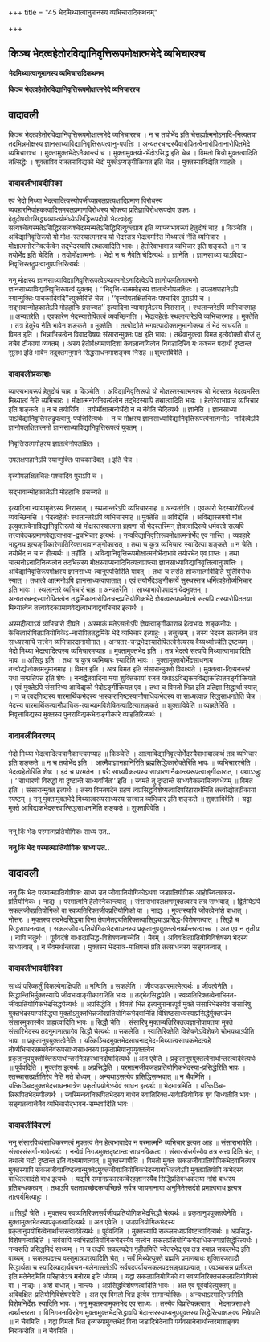 +++
title = "45 भेदमिथ्यात्वानुमानस्य व्यभिचारादिकथनम्"

+++


## किञ्च भेदत्वहेतोरविद्यानिवृत्तिरूपमोक्षात्मभेदे व्यभिचारश्च

**भेदमिथ्यात्वानुमानस्य व्यभिचारादिकथनम्**

**किञ्च भेदत्वहेतोरविद्यानिवृत्तिरूपमोक्षात्मभेदे व्यभिचारश्च**

## **वादावली**

किञ्च भेदत्वहेतोरविद्यानिवृत्तिरूपमोक्षात्मभेदे व्यभिचारश्च । न च तयोर्भेद इति चेत्तर्ह्यात्मनोऽनादि-नित्यतया तदभिन्नमोक्षस्य ज्ञानसाध्याविद्यानिवृत्तिरूपत्वानु-पपत्तिः । अन्यतरचन्द्रस्यैवारोपितत्वेनारोपितानारोपितभेदे व्यभिचारश्च । मुक्तामुक्तभेदेऽनैकान्त्यं च । मुक्तामुक्तयो-र्भेदोऽसिद्ध इति चेन्न । विमतो भिन्नो मुक्तत्वादिति तत्सिद्धेः । शुक्ताविव रजतमाविद्यको भेदो मुक्तेऽप्यङ्गीक्रियत इति चेन्न । मुक्तस्याविद्येति व्याहतेः ।

### **वादावलीभावदीपिका**

एवं भेदो मिथ्या भेदत्वादित्यस्योपजीव्यप्रबलप्रत्यक्षादिप्रमाण विरोधस्य व्यवहारनिर्वाहकत्वादिसमबलप्रमाणविरोधस्य चोक्त्या प्रतिज्ञाविरोधरूपदोष उक्तः । हेतुदोषयोरसिद्ध्यव्याप्त्योर्मध्येऽसिद्धिरूपदोषो भेदत्वहेतुः सत्यश्चेत्परमतेऽसिद्धिरसत्यश्चेदस्मन्मतेऽसिद्धिरित्युक्तप्राय इति व्याप्त्यभावरूपं हेतुदोषं चाह ॥ किञ्चेति । अविद्यानिवृत्तिरूपो यो मोक्ष-स्तस्यात्मनश्च यो भेदस्तत्र भेदत्वमस्ति मिथ्यात्वं नेति व्यभिचारः । मोक्षात्मनोरनिवर्त्यत्वेन तद्भेदस्यापि तथात्वादिति भावः । हेतोरेवाभावान्न व्यभिचार इति शङ्कते ॥ न च तयोर्भेद इति चेदिति । तयोर्मोक्षात्मनोः । भेदो न च नैवेति चेदित्यर्थः ॥ ज्ञानेति । ज्ञानसाध्या याऽविद्या-निवृत्तिस्तद्रूपत्वानुपपत्तिरित्यर्थः ।

ननु मोक्षस्य ज्ञानसाध्याविद्यानिवृत्तिरूपत्वेऽप्यात्मनोऽनादित्वेऽपि ज्ञानोपलक्षितात्मनो ज्ञानसाध्याविद्यानिवृत्तिरूपत्वं युक्तम् । ‘‘निवृत्ति-रात्ममोहस्य ज्ञातत्वेनोपलक्षितः । उपलक्षणहानेऽपि स्यान्मुक्तिः पाचकादिवदि’’त्युक्तेरिति चेन्न । ‘‘वृत्त्योपलक्षितचितः पश्चादिव पुराऽपि च । सद्भावान्मोहकालेऽपि मोहहानिः प्रसज्यत’’ इत्यादिना न्यायामृतेऽस्य निरासात् । स्थलान्तरेऽपि व्यभिचारमाह ॥ अन्यतरेति । एवकारेण भेदस्यारोपितत्वं व्यवच्छिनत्ति । भेदत्वहेतोः स्थलान्तरेऽपि व्यभिचारमाह ॥ मुक्तेति । तत्र हेतुरेव नेति भावेन शङ्कते ॥ मुक्तेति । तत्त्वोद्योते भगवत्पादोक्तानुमानोक्त्या तं भेदं साधयति ॥ विमत इति । भिन्नाभिन्नत्वेन विवादविषयः संसारान्मुक्तः पक्ष इति भावः । तथैवानुक्त्वा विमत इत्येवोक्तौ बीजं तु तत्रैव टीकायां व्यक्तम् । अस्य हेतोर्वक्ष्यमाणदिशा केवलान्वयित्वेन निगडादिरिव यः कश्चन पदार्थो दृष्टान्तः सुलभ इति भावेन तदुक्तमनुमाने सिद्धसाधनमाशङ्क्य निराह ॥ शुक्ताविवेति ।

### **वादावलीप्रकाशः**

व्याप्त्यभावरूपं हेतुदोषं चाह ॥ किञ्चेति । अविद्यानिवृत्तिरूपो यो मोक्षस्तस्यात्मनश्च यो भेदस्तत्र भेदत्वमस्ति मिथ्यात्वं नेति व्यभिचारः । मोक्षात्मनोरनिवर्त्यत्वेन तद्भेदस्यापि तथात्वादिति भावः । हेतोरेवाभावान्न व्यभिचार इति शङ्कते ॥ न च तयोरिति । तयोर्मोक्षात्मनोर्भेदो न च नैवेति चेदित्यर्थः ॥ ज्ञानेति । ज्ञानसाध्या याऽविद्यानिवृत्तिस्तद्रूपत्वानु-पपत्तिरित्यर्थः । न च मोक्षस्य ज्ञानसाध्याविद्यानिवृत्तिरूपत्वेनात्मनोऽ- नादित्वेऽपि ज्ञानोपलक्षितात्मनो ज्ञानसाध्याविद्यानिवृत्तिरूपत्वं युक्तम् ।

निवृत्तिरात्ममोहस्य ज्ञातत्वेनोपलक्षितः ।

उपलक्षणहानेऽपि स्यान्मुक्तिः पाचकादिवत् ॥ इति चेन्न ।

वृत्त्योपलक्षितचितः पश्चादिव पुराऽपि च ।

सद्भावान्मोहकालेऽपि मोहहानिः प्रसज्यते ॥

इत्यादिना न्यायामृतेऽस्य निरासात् । स्थलान्तरेऽपि व्यभिचारमाह ॥ अन्यतरेति । एवकारो भेदस्यारोपितत्वं व्यवच्छिनत्ति । भेदत्वहेतोः स्थलान्तरेऽपि व्यभिचारमाह ॥ मुक्तेति ॥ अविद्येति । अविद्यास्तमयो मोक्ष इत्युक्तत्वेनाविद्यानिवृत्तिरूपो यो मोक्षस्तस्यात्मना ब्रह्मणा यो भेदस्तस्मिन् ज्ञेयत्वादिरूपे धर्मवत्त्वे सत्यपि तत्त्वावेदकप्रमाणवेद्यत्वाभावा-द्व्यभिचार इत्यर्थः । नन्वविद्यानिवृत्तिरूपमोक्षात्मनोर्भेद एव नास्ति । व्यवहारे भाट्टनय इत्यङ्गीकारेणातिरिक्ताभावानङ्गीकारात् । तथा च कुत्र व्यभिचारः स्यादित्या शङ्कते ॥ न चेति । तयोर्भेद न च न हीत्यर्थः ॥ तर्हीति । अविद्यानिवृत्तिरूपमोक्षात्मनोर्भेदाभावे तयोरभेद एव प्राप्तः । तथा चात्मनोऽनादिनित्यत्वेन तदभिन्नस्य मोक्षस्याप्यनादिनित्यत्वप्राप्त्या ज्ञानसाध्याविद्यानिवृत्तित्वानुपपत्तिः । अविद्यानिवृत्तिरूपमोक्षस्य ज्ञानसाध्य-त्वानुपपत्तिरिति यावत् । तथा च तरति शोकमात्मविदिति श्रुतिविरोधः स्यात् । तथात्वे आत्मनोऽपि ज्ञानसाध्यत्वापातात् । एवं तयोर्भेदेऽङ्गीकार्ये सुस्थस्तत्र धर्मित्वहेतोर्व्यभिचार इति भावः । स्थलान्तरे व्यभिचारं चाह ॥ अन्यतरेति । साध्याभावोपपादनायेदमुक्तम् । अन्यतरचन्द्रस्यारोपितत्वेन तद्धर्मिकानारोपितचन्द्रप्रतियोगिकभेदे ज्ञेयत्वरूपधर्मवत्त्वे सत्यपि तस्यारोपिततया मिथ्यात्वेन तत्त्वावेदकप्रमाणवेद्यत्वाभावाद्व्यभिचार इत्यर्थः ।

अस्मद्रीत्याऽयं व्यभिचारो दीयते । अस्माकं मतेऽसतोऽपि ज्ञेयत्वाङ्गीकारान्न हेत्वभावः शङ्कनीयः । केचित्वारोपितप्रतियोगिकेऽ-नारोपिततद्धर्मिके भेदे व्यभिचार इत्याहुः । तत्तुच्छम् । तस्य भेदस्य सत्यत्वेन तत्र साध्यस्यापि सत्त्वेन व्यभिचारदानायोगात् । अन्यतर-चन्द्रभेदस्यारोपितत्वेनेत्यस्य वैय्यर्थ्याच्चेति द्रष्टव्यम् । भेदो मिथ्या भेदत्वादित्यस्य व्यभिचारमप्याह ॥ मुक्तामुक्तभेद इति । तत्र भेदत्वे सत्यपि मिथ्यात्वाभावादिति भावः ॥ असिद्ध इति । तथा च कुत्र व्यभिचारः स्यादिति भावः । मुक्तामुक्तयोर्भेदसाधनाय तत्त्वोद्योतोक्तमनुमानमाह ॥ विमत इति । अत्र विमत इति संसारान्मुक्तो विवक्ष्यते । मुक्तत्वा-दित्यनन्तरं यथा सम्प्रतिपन्न इति शेषः । नन्वद्वैतवादिना मया शुक्तिकायां रजतं यथाऽऽविद्यकमविद्याकल्पितमङ्गीक्रियते । एवं मुक्तेऽपि संसारिभ्य आविद्यको भेदोऽङ्गीक्रियत एव । तथा च विमतो भिन्न इति प्रतिज्ञा सिद्धार्था स्यात् । न च त्वदनिष्टस्य पारमार्थिकभेदस्य भास्करानिष्टस्यानौपाधिकभेदस्य वा साध्यत्वान्न सिद्धसाधनतेति चेन्न । भेदस्य पारमार्थिकत्वानौपाधिक-त्वाभ्यामविशेषितत्वादित्याशङ्कते ॥ शुक्ताविवेति ॥ व्याहतेरिति । निवृत्ताविद्यस्य मुक्तस्य पुनराविद्यकभेदाङ्गीकारे व्याहतिरित्यर्थः ।

### **वादावलीविवरणम्**

भेदो मिथ्या भेदत्वादित्यत्रानैकान्त्यमप्याह ॥ किञ्चेति । आत्माविद्यानिवृत्त्योर्भेदस्यैवाभावात्कथं तत्र व्यभिचार इति शङ्कते ॥ न च तयोर्भेद इति । आत्मैवाज्ञानहानिरिति ब्रह्मसिद्धिकारोक्तेरिति भावः ॥ व्यभिचारश्चेति । भेदत्वहेतोरिति शेषः । इदं च परमतेन । परैः साध्यवैकल्यस्य साधारणानैकान्त्यरूपत्वाङ्गीकारात् । यथाऽऽहुः । ‘‘साधारणो विरुद्धो वा दृष्टान्ते साध्यवर्जित’’ इति । स्वमते तु दृष्टान्ते साध्यवैकल्यमित्यवधेयम् ॥ विमत इति । संसारान्मुक्त इत्यर्थः । तस्य विमतपदेन ग्रहणं त्वप्रसिद्धविशेष्यत्वादिपरिहारार्थमिति तत्त्वोद्योतटीकायां स्पष्टम् । ननु मुक्तामुक्तभेदे मिथ्यात्वरूपसाध्यस्य सत्त्वान्न व्यभिचार इति शङ्कते ॥ शुक्ताविवेति । यद्वा मुक्ते आविद्यकभेदसत्त्वात्सिद्धसाधनमिति शङ्कते ॥ शुक्ताविवेति ।

------------------------------------------------------------------------

ननु किं भेदः परमात्मप्रतियोगिकः साध्य उत..

**ननु किं भेदः परमात्मप्रतियोगिकः साध्य उत..**

## **वादावली**

ननु किं भेदः परमात्मप्रतियोगिकः साध्य उत जीवप्रतियोगिकोऽथवा जडप्रतियोगिक आहोस्वित्सकल-प्रतियोगिकः । नाद्यः । परमात्मनि हेतोरनैकान्त्यात् । संसाराभावलक्षणमुक्तत्वस्य तत्र सम्भवात् । द्वितीयेऽपि सकलजीवप्रतियोगिको वा स्वव्यतिरिक्तजीवप्रतियोगिको वा । नाद्यः । मुक्तस्यापि जीवत्वेनांशे बाधात् । नोत्तरः । मुक्तस्य तद्भेदसिद्ध्या विना तेषामेतद्व्यतिरिक्तत्वासिद्ध्याऽप्रसिद्ध-विशेषणत्वात् । सिद्धौ च सिद्धसाधनत्वात् । सकलजीव-प्रतियोगिकभेदसाधनस्य प्रकृतानुपयुक्तत्वेनार्थान्तरत्वाच्च । अत एव न तृतीयः । नापि चतुर्थः । पूर्ववदंशे बाधादप्रसिद्ध-विशेषणत्वाच्चेति । मैवम् । अविवक्षितप्रतियोगिविशेषस्य भेदस्य साध्यत्वात् । न चैवमर्थान्तरता । मुक्तस्य भेदमात्र-माक्षिपन्तं प्रति तत्साधनस्य सङ्गतत्वात् ।

### **वादावलीभावदीपिका**

साध्यं परिष्कर्तुं विकल्पेनाक्षिपति ॥ नन्विति ॥ सकलेति । जीवजडपरमात्मेत्यर्थः ॥ जीवत्वेनेति । सिद्धान्तिभिर्मुक्तस्यापि जीवभावाङ्गीकारादिति भावः ॥ तद्भेदसिद्ध्येति । स्वव्यतिरिक्तत्वेनाभिमत-जीवप्रतियोगिकभेदसिद्ध्येत्यर्थः ॥ अप्रसिद्धेति । विमतो भिन्न इत्यनुमानात्पूर्वं मुक्ते संसारिभेदस्येव संसारिषु मुक्तभेदस्याप्यसिद्ध्या मुक्तोऽमुक्तभिन्नजीवप्रतियोगिकभेदवानिति विशिष्टसाध्यस्याप्रसिद्धेर्मुक्तपदेन संसारमुक्तस्यैव ग्राह्यत्वादिति भावः ॥ सिद्धौ चेति । संसारिषु मुक्तव्यतिरिक्तत्वज्ञानोपायतया मुक्ते संसारिभेदस्य तदनुमानात्प्रागेव सिद्धौ चेत्यर्थः ॥ सकलेति । स्वातिरिक्तेति विशेषणेऽविशेषणे चोभयथाऽपीति भावः ॥ प्रकृतानुपयुक्तत्वेनेति । यत्किञ्चिदमुक्तभेदसाधनाद्भेद-मिथ्यात्वसाधकभेदत्वहे तोर्व्यभिचारसम्भवेनैवंरूपसाध्यसाधनस्य प्रकृतप्रमेयानुपयुक्तत्वेन प्रकृतानुपयुक्तोक्तिरूपार्थान्तरनिग्रहस्थानदोषादित्यर्थः ॥ अत एवेति । प्रकृतानुपयुक्तत्वेनार्थान्तरत्वादेवेत्यर्थः ॥ पूर्ववदिति । मुक्तांश इत्यर्थः ॥ अप्रसिद्धेति । परमात्मजीवजडप्रतियोगिकभेदस्या-प्रसिद्धेरिति भावः । एतच्चासत्प्रतीतिरेव नेति मते बोध्यम् । अन्यथाऽसत्येव प्रसिद्धिसम्भवात् ॥ न चैवमिति । यत्किञ्चिदमुक्तभेदसाधनमात्रेण प्रकृतोपयोगेऽप्येवं साधन इत्यर्थः ॥ भेदमात्रमिति । यत्किञ्चि-न्निरूपितभेदमपीत्यर्थः । स्वस्मिन्स्वनिरूपितभेदस्य बाधेन स्वातिरिक्त-सर्वप्रतियोगिक एव सिध्यतीति भावः । सङ्गतत्वात्तेनैव व्यभिचारोद्भावन-सम्भवादिति भावः ।

### **वादावलीविवरणं**

ननु संसारविध्वंसाधिकरणत्वं मुक्तत्वं तेन हेत्वभावादेव न परमात्मनि व्यभिचार इत्यत आह ॥ संसाराभावेति । संसारसंसर्गा-भावेत्यर्थः । नन्वेवं निगडमुक्तदृष्टान्तः साधनविकलः । संसारसंसर्गस्यैव तत्र सत्त्वादिति चेत् । तथात्वे घटो दृष्टान्त इति वक्ष्यमाणत्वात् ॥ मुक्तस्यापीति । विमतो मुक्तः सकलजीवप्रतियोगिकभेदवानित्यत्र मुक्तस्यापि सकलजीवप्रविष्टत्वान्मुक्तेऽमुक्तजीवप्रतियोगिकभेदस्याबाधितत्वेऽपि मुक्तप्रतियोगि कभेदस्य बाधितत्वादंशे बाध इत्यर्थः । यद्यपि समानप्रकारकविरहज्ञानस्यैव सिद्धिप्रतिबन्धकतया नांशे बाधस्य प्रतिबन्धकत्वम् । तथाऽपि पक्षतावच्छेदकावच्छिन्ने सर्वत्र जायमानाया अनुमितेस्तदंशे प्रमात्वबाध इत्यत्र तात्पर्यमित्याहुः ।

॥ सिद्धौ चेति । मुक्तस्य स्वव्यतिरिक्तसर्वजीवप्रतियोगिकभेदसिद्धौ चेत्यर्थः ॥ प्रकृतानुपयुक्तत्वेनेति । मुक्तामुक्तभेदस्याप्रकृतत्वादित्यर्थः ॥ अत एवेति । जडप्रतियोगिकभेदस्य प्रकृतानुपयोगित्वेनार्थान्तरत्वादेवेत्यर्थः ॥ पूर्ववदिति । मुक्तस्यापि सकलमध्यप्रविष्टत्वादित्यर्थः ॥ अप्रसिद्ध-विशेषणत्वादिति । सर्वत्रापि स्वभिन्नप्रतियोगिकभेदस्यैव सत्त्वेन सकलप्रतियोगिकभेदाधिकरणाप्रसिद्धेरित्यर्थः । नन्वसति प्रसिद्धमिदं साध्यम् । न च तदपि सकलपदेन गृहीतमिति स्वेतरभेद एव तत्र स्यान्न सकलभेद इति वाच्यम् । सकलपदस्य वस्तुमात्रपरत्वादिति चेत् । सर्वं मिथ्येत्युक्ते ब्रह्मणि प्रमाणबाधः शुक्तिरजतादौ सिद्धार्थता च स्यादित्याद्यर्थवचन-बलेनासतोऽपि सर्वपदपर्यायसकलपदसङ्ग्राह्यत्वात् । एवञ्चासन्न प्रतीयत इति मतेनेदमिति परिहारोऽत्र मनोरम इति ध्येयम् । यद्वा सकलप्रतियोगिको वा स्वव्यतिरिक्तसकलप्रतियोगिको वा । नाद्यः । अंशे बाधात् । नान्त्यः । अप्रसिद्धविशेषणत्वादिति भावः । अत एव पूर्ववदित्युक्तम् ॥ अविवक्षित-प्रतियोगिविशेषस्येति । अत एव विमतो भिन्न इत्येव सामान्योक्तिः । अन्यथाऽस्माद्भिन्नमिति विशेषनिर्देशः स्यादिति भावः । ननु मुक्तस्यामुक्तभेद एव साध्यः । तस्यैव विप्रतिपन्नत्वात् । भेदमात्रसाधने त्वर्थान्तरता । विनिगमनाविरहेण मुक्तामुक्तभेदसिद्धावपि भेदान्तरस्याप्यनुपयुक्तस्य सिद्धेरित्याशङ्क्य निषेधति ॥ न चैवमिति । यद्वा विमतो भिन्न इत्यस्यामुक्तभेदं विना जडादिभेदेनापि पर्यवसानेनार्थान्तरमाशङ्क्य निराकरोति ॥ न चैवमिति ।

